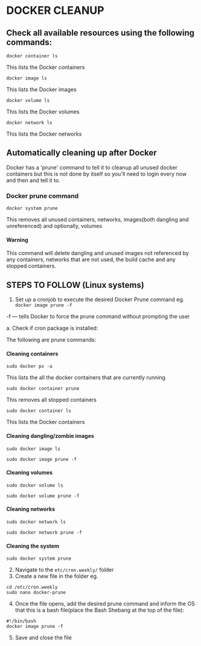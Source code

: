 # DOCKER CLEANUP
## Check all available resources using the following commands:
```
docker container ls
```
This lists the Docker containers
```
docker image ls
```
This lists the Docker images
```
docker volume ls
```
This lists the Docker volumes
```
docker network ls
```
This lists the Docker networks

## Automatically cleaning up after Docker 
Docker has a 'prune' command to tell it to cleanup all unused docker containers but this is not done by itself so you'll need to login every now and then and tell it to.

### Docker prune command
```
docker system prune
```
This removes all unused containers, networks, images(both dangling and unreferenced) and optionally, volumes

#### Warning
This command will delete dangling and unused images not referenced by any containers, networks that are not used, the build cache and any stopped containers.

## STEPS TO FOLLOW (Linux systems)
1. Set up a cronjob to execute the desired Docker Prune command eg.``` docker image prune -f```

-f — tells Docker to force the prune command without prompting the user
  
  a. Check if cron package is installed:


The following are prune commands:
#### Cleaning containers
```
sudo docker ps -a 
```
This lists the all the docker containers that are currently running
```
sudo docker container prune
```
This removes all stopped containers
```
sudo docker container ls
```
This lists the Docker containers

#### Cleaning dangling/zombie images
```
sudo docker image ls
```
```
sudo docker image prune -f
```
#### Cleaning volumes
```
sudo docker volume ls
```
```
sudo docker volume prune -f
```
#### Cleaning networks
```
sudo docker network ls
```
```
sudo docker network prune -f
```
#### Cleaning the system
```
sudo docker system prune
```
2. Navigate to the ```etc/cron.weekly/``` folder 
3. Create a new file in the folder eg. 
```
cd /etc/cron.weekly
sudo nano docker-prune
```
4. Once the file opens, add the desired prune command and inform the OS that this is a bash file(place the Bash Shebang at the top of the file):
```
#!/bin/bash
docker image prune -f
```
5. Save and close the file

